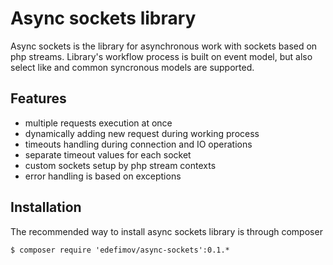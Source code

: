 # Async sockets library
Async sockets is the library for asynchronous work with sockets based on php streams. Library's workflow process is built on event model, but also select like and common syncronous models are supported.

## Features

- multiple requests execution at once
- dynamically adding new request during working process
- timeouts handling during connection and IO operations 
- separate timeout values for each socket
- custom sockets setup by php stream contexts
- error handling is based on exceptions

## Installation

The recommended way to install async sockets library is through composer

```
$ composer require 'edefimov/async-sockets':0.1.*
```